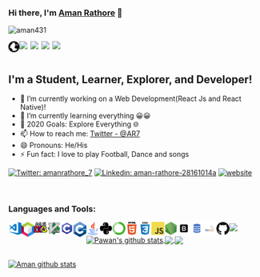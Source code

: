 ### Hi there, I'm [Aman Rathore](https://ar7.netlify.app/) 👋

<p align="left"> <img src="https://komarev.com/ghpvc/?username=aman431&label=Views&color=blue&style=plastic" alt="aman431" /> </p>
<!--[![Twitter Follow](https://img.shields.io/twitter/follow/AmanRat08689082?color=1DA1F2&logo=twitter&style=for-the-badge)](https://twitter.com/intent/follow?original_referer=https%3A%2F%2Fgithub.com%2FAmanRat08689082&screen_name=aman431)-->

<a href="https://ar7.netlify.app"><img align="left" width="22px" src="https://raw.githubusercontent.com/iconic/open-iconic/master/svg/globe.svg" /></a>
<a href="https://twitter.com/AmanRat08689082"><img align="left" width="22px" src="https://cdn.jsdelivr.net/npm/simple-icons@v3/icons/twitter.svg" /></a>
<a href="https://www.linkedin.com/in/aman-rathore-28161014a"><img align="left" width="22px" src="https://cdn.jsdelivr.net/npm/simple-icons@v3/icons/linkedin.svg" /></a>
<a href="https://www.instagram.com/17_ar_7/?hl=en"><img align="left" width="22px" src="https://cdn.jsdelivr.net/npm/simple-icons@v3/icons/instagram.svg" /></a>
<a href="https://www.facebook.com/aman.rathod.9022"><img align="left" width="22px" src="https://cdn.jsdelivr.net/npm/simple-icons@v3/icons/facebook.svg" /></a>

<br />
<br />

## I'm a Student, Learner, Explorer, and Developer!
- 🔭 I’m currently working on a Web Development(React Js and React Native)!
- 🌱 I’m currently learning everything 😀😀
- 🥅 2020 Goals: Explore Everything 🌐
- 📫 How to reach me: [Twitter - @AR7](https://twitter.com/amanrathore_7)
- 😄 Pronouns: He/His
- ⚡ Fun fact: I love to play Football, Dance and songs

[![Twitter: amanrathore_7](https://img.shields.io/twitter/follow/AR7?style=social)](https://twitter.com/amanrathore_7)
[![Linkedin: aman-rathore-28161014a](https://img.shields.io/badge/-AR7-blue?style=flat-square&logo=Linkedin&logoColor=white&link=https://www.linkedin.com/in/aman-rathore-28161014a/)](https://www.linkedin.com/in/aman-rathore-28161014a/)
[![website](https://img.shields.io/badge/PortfolioWebsite-aman.live-2648ff?style=flat-square&logo=google-chrome)](https://ar7.netlify.app/)
<!--[![GitHub aman431](https://img.shields.io/github/followers/aman431?label=follow&style=social)](https://github.com/aman431)-->

<!--### Connect with me:-->

<!--<a href="https://ar7.netlify.app"><img align="left" width="22px" src="https://raw.githubusercontent.com/iconic/open-iconic/master/svg/globe.svg" /></a>
<a href="https://twitter.com/AmanRat08689082"><img align="left" width="22px" src="https://cdn.jsdelivr.net/npm/simple-icons@v3/icons/twitter.svg" /></a>
<a href="https://www.linkedin.com/in/aman-rathore-28161014a"><img align="left" width="22px" src="https://cdn.jsdelivr.net/npm/simple-icons@v3/icons/linkedin.svg" /></a>
<a href="https://www.instagram.com/17_ar_7/?hl=en"><img align="left" width="22px" src="https://cdn.jsdelivr.net/npm/simple-icons@v3/icons/instagram.svg" /></a>
<a href="https://www.facebook.com/aman.rathod.9022"><img align="left" width="22px" src="https://cdn.jsdelivr.net/npm/simple-icons@v3/icons/facebook.svg" /></a>-->
<br />

### Languages and Tools:

<img align="left" alt="Visual Studio Code" width="26px" src="https://raw.githubusercontent.com/github/explore/80688e429a7d4ef2fca1e82350fe8e3517d3494d/topics/visual-studio-code/visual-studio-code.png" />
<img align="left" alt="Netbeans" width="26px" src="https://github.com/aman431/aman431/blob/master/images/Netbeans.png" />
<img align="left" alt="Turbo" width="26px" src="https://github.com/aman431/aman431/blob/master/images/Turbo.png" />
<img align="left" alt="Vim" width="26px" src="https://github.com/aman431/aman431/blob/master/images/vim.png" />
<img align="left" alt="C" width="26px" src="https://github.com/aman431/aman431/blob/master/images/C.png" />
<img align="left" alt="C++" width="26px" src="https://github.com/aman431/aman431/blob/master/images/C++.png" />
<img align="left" alt="Core Java" width="26px" src="https://github.com/aman431/aman431/blob/master/images/Java.png" />
<img align="left" alt="Python" width="26px" src="https://github.com/aman431/aman431/blob/master/images/Python.png" />
<img align="left" alt="Netbeans" width="26px" src="https://github.com/aman431/aman431/blob/master/images/Anaconda.png" />
<img align="left" alt="HTML5" width="26px" src="https://raw.githubusercontent.com/github/explore/80688e429a7d4ef2fca1e82350fe8e3517d3494d/topics/html/html.png" />
<img align="left" alt="CSS3" width="26px" src="https://raw.githubusercontent.com/github/explore/80688e429a7d4ef2fca1e82350fe8e3517d3494d/topics/css/css.png" />
<img align="left" alt="JavaScript" width="26px" src="https://raw.githubusercontent.com/github/explore/80688e429a7d4ef2fca1e82350fe8e3517d3494d/topics/javascript/javascript.png" />
<img align="left" alt="Node.js" width="26px" src="https://raw.githubusercontent.com/github/explore/80688e429a7d4ef2fca1e82350fe8e3517d3494d/topics/nodejs/nodejs.png" />
<img align="left" alt="Bootstrap" width="26px" src="https://github.com/aman431/aman431/blob/master/images/Bootstrap.png" />
<img align="left" alt="SQL" width="26px" src="https://raw.githubusercontent.com/github/explore/80688e429a7d4ef2fca1e82350fe8e3517d3494d/topics/sql/sql.png" />
<img align="left" alt="MySQL" width="26px" src="https://raw.githubusercontent.com/github/explore/80688e429a7d4ef2fca1e82350fe8e3517d3494d/topics/mysql/mysql.png" />
<!--<img align="left" alt="Git" width="26px" src="https://raw.githubusercontent.com/github/explore/80688e429a7d4ef2fca1e82350fe8e3517d3494d/topics/git/git.png" />-->
<img align="left" alt="GitHub" width="26px" src="https://raw.githubusercontent.com/github/explore/78df643247d429f6cc873026c0622819ad797942/topics/github/github.png" />

<a href="https://github.com/aman431">
  <img align="center" src="https://github-readme-stats.vercel.app/api/top-langs/?username=aman431&theme=light&hide_langs_below=1" />
</a>
<a href="https://github.com/aman431">
 <img align="center" src="https://github-readme-stats.vercel.app/api?username=aman431&show_icons=true&theme=light&line_height=27" alt="Pawan's github stats"/>
</a>
<a href="https://github.com/iampawan/FlutterExampleApps">
  <img align="center" src="https://github-readme-stats.vercel.app/api/pin/?username=iampawan&repo=FlutterExampleApps&theme=light" />

</a>
<a href="https://github.com/iampawan/VelocityX">
 <img align="center" src="https://github-readme-stats.vercel.app/api/pin/?username=iampawan&repo=VelocityX&theme=light" />
</a>


[website]: https://ar7.netlify.app/
[twitter]: https://twitter.com/AmanRat08689082

<br />
<br />



[![Aman github stats](https://github-readme-stats.vercel.app/api?username=aman431)](https://github.com/anuraghazra/github-readme-stats)
